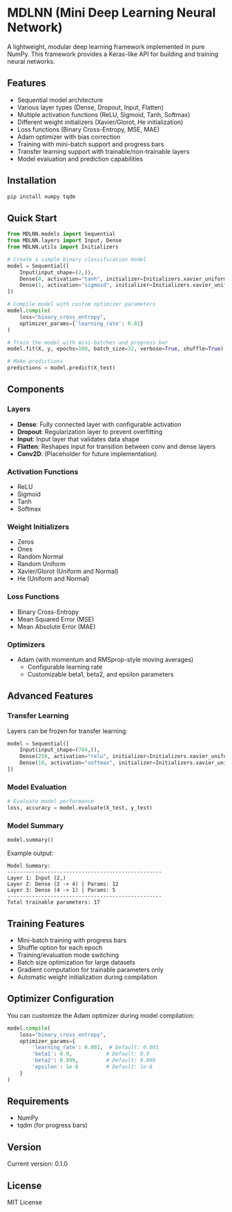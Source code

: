 # MDLNN (Mini Deep Learning Neural Network)

A lightweight, modular deep learning framework implemented in pure NumPy. This framework provides a Keras-like API for building and training neural networks.

## Features

- Sequential model architecture
- Various layer types (Dense, Dropout, Input, Flatten)
- Multiple activation functions (ReLU, Sigmoid, Tanh, Softmax)
- Different weight initializers (Xavier/Glorot, He initialization)
- Loss functions (Binary Cross-Entropy, MSE, MAE)
- Adam optimizer with bias correction
- Training with mini-batch support and progress bars
- Transfer learning support with trainable/non-trainable layers
- Model evaluation and prediction capabilities

## Installation

```bash
pip install numpy tqdm
```

## Quick Start

```python
from MDLNN.models import Sequential
from MDLNN.layers import Input, Dense
from MDLNN.utils import Initializers

# Create a simple binary classification model
model = Sequential([
    Input(input_shape=(2,)),
    Dense(4, activation="tanh", initializer=Initializers.xavier_uniform),
    Dense(1, activation="sigmoid", initializer=Initializers.xavier_uniform)
])

# Compile model with custom optimizer parameters
model.compile(
    loss="binary_cross_entropy",
    optimizer_params={'learning_rate': 0.01}
)

# Train the model with mini-batches and progress bar
model.fit(X, y, epochs=100, batch_size=32, verbose=True, shuffle=True)

# Make predictions
predictions = model.predict(X_test)
```

## Components

### Layers

- **Dense**: Fully connected layer with configurable activation
- **Dropout**: Regularization layer to prevent overfitting
- **Input**: Input layer that validates data shape
- **Flatten**: Reshapes input for transition between conv and dense layers
- **Conv2D**: (Placeholder for future implementation)

### Activation Functions

- ReLU
- Sigmoid
- Tanh
- Softmax

### Weight Initializers

- Zeros
- Ones
- Random Normal
- Random Uniform
- Xavier/Glorot (Uniform and Normal)
- He (Uniform and Normal)

### Loss Functions

- Binary Cross-Entropy
- Mean Squared Error (MSE)
- Mean Absolute Error (MAE)

### Optimizers

- Adam (with momentum and RMSprop-style moving averages)
  - Configurable learning rate
  - Customizable beta1, beta2, and epsilon parameters

## Advanced Features

### Transfer Learning

Layers can be frozen for transfer learning:

```python
model = Sequential([
    Input(input_shape=(784,)),
    Dense(256, activation="relu", initializer=Initializers.xavier_uniform, trainable=False),  # Frozen layer
    Dense(10, activation="softmax", initializer=Initializers.xavier_uniform)  # Trainable layer
])
```

### Model Evaluation

```python
# Evaluate model performance
loss, accuracy = model.evaluate(X_test, y_test)
```

### Model Summary

```python
model.summary()
```

Example output:
```
Model Summary:
--------------------------------------------------
Layer 1: Input (2,)
Layer 2: Dense (2 -> 4) | Params: 12
Layer 3: Dense (4 -> 1) | Params: 5
--------------------------------------------------
Total trainable parameters: 17
```

## Training Features

- Mini-batch training with progress bars
- Shuffle option for each epoch
- Training/evaluation mode switching
- Batch size optimization for large datasets
- Gradient computation for trainable parameters only
- Automatic weight initialization during compilation

## Optimizer Configuration

You can customize the Adam optimizer during model compilation:

```python
model.compile(
    loss="binary_cross_entropy",
    optimizer_params={
        'learning_rate': 0.001,  # Default: 0.001
        'beta1': 0.9,           # Default: 0.9
        'beta2': 0.999,         # Default: 0.999
        'epsilon': 1e-8         # Default: 1e-8
    }
)
```

## Requirements

- NumPy
- tqdm (for progress bars)

## Version

Current version: 0.1.0

## License

MIT License